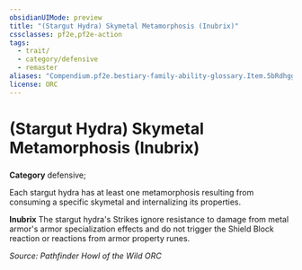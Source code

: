 ```yaml
---
obsidianUIMode: preview
title: "(Stargut Hydra) Skymetal Metamorphosis (Inubrix)"
cssclasses: pf2e,pf2e-action
tags:
  - trait/
  - category/defensive
  - remaster
aliases: "Compendium.pf2e.bestiary-family-ability-glossary.Item.5bRdhgghjtWF1Vuu"
license: ORC
---
```

# (Stargut Hydra) Skymetal Metamorphosis (Inubrix)

### 

**Category** defensive; 




Each stargut hydra has at least one metamorphosis resulting from consuming a specific skymetal and internalizing its properties.

**Inubrix** The stargut hydra's Strikes ignore resistance to damage from metal armor's armor specialization effects and do not trigger the Shield Block reaction or reactions from armor property runes.

*Source: Pathfinder Howl of the Wild*
*ORC*